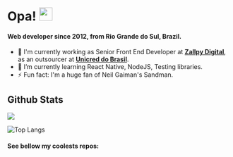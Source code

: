 # Opa! <img src="https://media.giphy.com/media/hvRJCLFzcasrR4ia7z/giphy.gif" width="30px"> 

#### Web developer since 2012, from Rio Grande do Sul, Brazil.

-   🏢  I'm currently working as Senior Front End Developer at  [**Zallpy Digital**](https://zallpy.com/), as an outsourcer at  [**Unicred do Brasil**](https://www.unicred.com.br/).
-   🌱  I’m currently learning React Native, NodeJS, Testing libraries.
-    ⚡️  Fun fact: I'm a huge fan of Neil Gaiman's Sandman.

## Github Stats


<a href="">
  <img align="centre" src="https://github-readme-stats.vercel.app/api?username=yurischulz&count_private=true&include_all_commits=true&show_icons=true&title_color=007bff&text_color=e7e7e7&icon_color=007bff&bg_color=171c28" />
<a />
  
![Top Langs](https://github-readme-stats.vercel.app/api/top-langs/?username=yurischulz&layout=compact&title_color=007bff&text_color=e7e7e7&icon_color=007bff&bg_color=171c28)

#### See bellow my coolests repos: